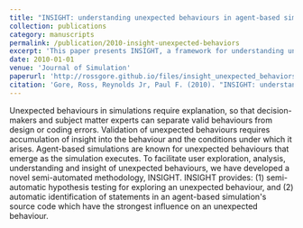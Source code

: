 ```yaml
---
title: "INSIGHT: understanding unexpected behaviours in agent-based simulations"
collection: publications
category: manuscripts
permalink: /publication/2010-insight-unexpected-behaviors
excerpt: 'This paper presents INSIGHT, a framework for understanding unexpected behaviors in agent-based simulations. It discusses methods for analyzing and interpreting emergent phenomena in complex systems.'
date: 2010-01-01
venue: 'Journal of Simulation'
paperurl: 'http://rossgore.github.io/files/insight_unexpected_behaviors.pdf'
citation: 'Gore, Ross, Reynolds Jr, Paul F. (2010). "INSIGHT: understanding unexpected behaviours in agent-based simulations." <i>Journal of Simulation</i>. 4(3), 170-180.'
---
```

Unexpected behaviours in simulations require explanation, so that decision-makers and subject matter experts can separate valid behaviours from design or coding errors. Validation of unexpected behaviours requires accumulation of insight into the behaviour and the conditions under which it arises. Agent-based simulations are known for unexpected behaviours that emerge as the simulation executes. To facilitate user exploration, analysis, understanding and insight of unexpected behaviours, we have developed a novel semi-automated methodology, INSIGHT. INSIGHT provides: (1) semi-automatic hypothesis testing for exploring an unexpected behaviour, and (2) automatic identification of statements in an agent-based simulation's source code which have the strongest influence on an unexpected behaviour. 